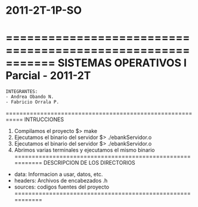 2011-2T-1P-SO
=============

===========================================================
  	SISTEMAS OPERATIVOS
		I Parcial - 2011-2T
===========================================================
    INTEGRANTES:
    - Andrea Obando N.
    - Fabricio Orrala P.
===========================================================
INTRUCCIONES
  1) Compilamos el proyecto
      $> make
  2) Ejecutamos el binario del servidor
      $> ./ebankServidor.o
  3) Ejecutamos el binario del servidor
      $> ./ebankServidor.o
  4) Abrimos varias terminales y ejecutamos el mismo binario
===========================================================
DESCRIPCION DE LOS DIRECTORIOS
  - data: Informacion a usar, datos, etc.
  - headers: Archivos de encabezados .h
  - sources: codigos fuentes del proyecto
===========================================================